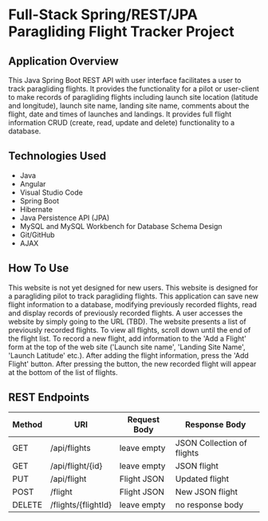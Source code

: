 # Full-Stack Spring/REST/JPA Paragliding Flight Tracker Project
## Application Overview
This Java Spring Boot REST API with user interface facilitates a user to track paragliding flights. It provides the functionality for a pilot or user-client to make records of paragliding flights including launch site location (latitude and longitude), launch site name, landing site name, comments about the flight, date and times of launches and landings. It provides full flight information CRUD (create, read, update and delete) functionality to a database.

## Technologies Used
- Java
- Angular
- Visual Studio Code
- Spring Boot
- Hibernate
- Java Persistence API (JPA)
- MySQL and MySQL Workbench for Database Schema Design
- Git/GitHub
- AJAX
## How To Use
This website is not yet designed for new users. This website is designed for a paragliding pilot to track paragliding flights. This application can save new flight information to a database, modifying previously recorded flights, read and display records of previously recorded flights. A user accesses the website by simply going to the URL (TBD). The website presents a list of previously recorded flights. To view all flights, scroll down until the end of the flight list. To record a new flight, add information to the 'Add a Flight' form at the top of the web site ('Launch site name', 'Landing Site Name', 'Launch Latitude' etc.). After adding the flight information, press the 'Add Flight' button.  After pressing the button, the new recorded flight will appear at the bottom of the list of flights.

## REST Endpoints
| Method | URI               | Request Body         |      Response Body        |
|--------|-------------------|----------------------|---------------------------|
| GET    |  /api/flights     |   leave empty        | JSON Collection of flights|
| GET    |  /api/flight/{id} |   leave empty        |      JSON flight          |
| PUT    | /api/flight       |    Flight JSON       |      Updated flight       |
| POST   |   /flight         |    Flight JSON       |     New JSON flight       |
| DELETE |/flights/{flightId}|   leave empty        |     no response body      |  
